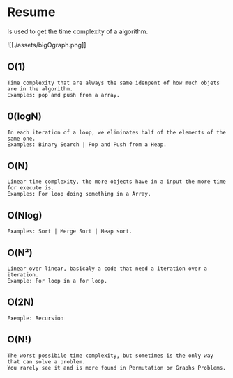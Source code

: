 # Resume
Is used to get the time complexity of a algorithm. 

![[./assets/bigOgraph.png]]

## O(1)
	Time complexity that are always the same idenpent of how much objets are in the algorithm.
	Examples: pop and push from a array.

## 0(logN)
	In each iteration of a loop, we eliminates half of the elements of the same one.
	Examples: Binary Search | Pop and Push from a Heap.

## O(N)
	Linear time complexity, the more objects have in a input the more time for execute is.
	Examples: For loop doing something in a Array.

## O(Nlog)
	Examples: Sort | Merge Sort | Heap sort.

## O(N²)
	Linear over linear, basicaly a code that need a iteration over a iteration.
	Example: For loop in a for loop.

## O(2N)
	Exemple: Recursion

## O(N!)
	The worst possibile time complexity, but sometimes is the only way that can solve a problem.
	You rarely see it and is more found in Permutation or Graphs Problems.



